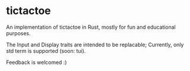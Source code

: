 # tictactoe

An implementation of tictactoe in Rust, mostly for fun and educational purposes.

The Input and Display traits are intended to be replacable; Currently, only std term is supported (soon: tui).

Feedback is welcomed :)
